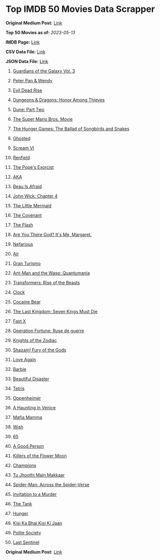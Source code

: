 # Top IMDB 50 Movies Data Scrapper

**Original Medium Post:** [Link](https://medium.com/@nishantsahoo/which-movie-should-i-watch-5c83a3c0f5b1) 

**Top 50 Movies as of:** _2023-05-13_

**IMDB Page:** [Link](http://www.imdb.com/search/title?release_date=2023,2023&title_type=feature)

**CSV Data File:** [Link](/Data/data.csv)

**JSON Data File:** [Link](/Data/data.json)

1. [Guardians of the Galaxy Vol. 3](https://www.imdb.com/title/tt6791350/?ref_=adv_li_tt)

2. [Peter Pan & Wendy](https://www.imdb.com/title/tt5635026/?ref_=adv_li_tt)

3. [Evil Dead Rise](https://www.imdb.com/title/tt13345606/?ref_=adv_li_tt)

4. [Dungeons & Dragons: Honor Among Thieves](https://www.imdb.com/title/tt2906216/?ref_=adv_li_tt)

5. [Dune: Part Two](https://www.imdb.com/title/tt15239678/?ref_=adv_li_tt)

6. [The Super Mario Bros. Movie](https://www.imdb.com/title/tt6718170/?ref_=adv_li_tt)

7. [The Hunger Games: The Ballad of Songbirds and Snakes](https://www.imdb.com/title/tt10545296/?ref_=adv_li_tt)

8. [Ghosted](https://www.imdb.com/title/tt15326988/?ref_=adv_li_tt)

9. [Scream VI](https://www.imdb.com/title/tt17663992/?ref_=adv_li_tt)

10. [Renfield](https://www.imdb.com/title/tt11358390/?ref_=adv_li_tt)

11. [The Pope's Exorcist](https://www.imdb.com/title/tt13375076/?ref_=adv_li_tt)

12. [AKA](https://www.imdb.com/title/tt27197387/?ref_=adv_li_tt)

13. [Beau Is Afraid](https://www.imdb.com/title/tt13521006/?ref_=adv_li_tt)

14. [John Wick: Chapter 4](https://www.imdb.com/title/tt10366206/?ref_=adv_li_tt)

15. [The Little Mermaid](https://www.imdb.com/title/tt5971474/?ref_=adv_li_tt)

16. [The Covenant](https://www.imdb.com/title/tt4873118/?ref_=adv_li_tt)

17. [The Flash](https://www.imdb.com/title/tt0439572/?ref_=adv_li_tt)

18. [Are You There God? It's Me, Margaret.](https://www.imdb.com/title/tt9185206/?ref_=adv_li_tt)

19. [Nefarious](https://www.imdb.com/title/tt14537248/?ref_=adv_li_tt)

20. [Air](https://www.imdb.com/title/tt16419074/?ref_=adv_li_tt)

21. [Gran Turismo](https://www.imdb.com/title/tt4495098/?ref_=adv_li_tt)

22. [Ant-Man and the Wasp: Quantumania](https://www.imdb.com/title/tt10954600/?ref_=adv_li_tt)

23. [Transformers: Rise of the Beasts](https://www.imdb.com/title/tt5090568/?ref_=adv_li_tt)

24. [Clock](https://www.imdb.com/title/tt17219484/?ref_=adv_li_tt)

25. [Cocaine Bear](https://www.imdb.com/title/tt14209916/?ref_=adv_li_tt)

26. [The Last Kingdom: Seven Kings Must Die](https://www.imdb.com/title/tt15767808/?ref_=adv_li_tt)

27. [Fast X](https://www.imdb.com/title/tt5433140/?ref_=adv_li_tt)

28. [Operation Fortune: Ruse de guerre](https://www.imdb.com/title/tt7985704/?ref_=adv_li_tt)

29. [Knights of the Zodiac](https://www.imdb.com/title/tt6528290/?ref_=adv_li_tt)

30. [Shazam! Fury of the Gods](https://www.imdb.com/title/tt10151854/?ref_=adv_li_tt)

31. [Love Again](https://www.imdb.com/title/tt10276482/?ref_=adv_li_tt)

32. [Barbie](https://www.imdb.com/title/tt1517268/?ref_=adv_li_tt)

33. [Beautiful Disaster](https://www.imdb.com/title/tt2316548/?ref_=adv_li_tt)

34. [Tetris](https://www.imdb.com/title/tt12758060/?ref_=adv_li_tt)

35. [Oppenheimer](https://www.imdb.com/title/tt15398776/?ref_=adv_li_tt)

36. [A Haunting in Venice](https://www.imdb.com/title/tt22687790/?ref_=adv_li_tt)

37. [Mafia Mamma](https://www.imdb.com/title/tt13923456/?ref_=adv_li_tt)

38. [Wish](https://www.imdb.com/title/tt11304740/?ref_=adv_li_tt)

39. [65](https://www.imdb.com/title/tt12261776/?ref_=adv_li_tt)

40. [A Good Person](https://www.imdb.com/title/tt14153080/?ref_=adv_li_tt)

41. [Killers of the Flower Moon](https://www.imdb.com/title/tt5537002/?ref_=adv_li_tt)

42. [Champions](https://www.imdb.com/title/tt15339570/?ref_=adv_li_tt)

43. [Tu Jhoothi Main Makkaar](https://www.imdb.com/title/tt8672856/?ref_=adv_li_tt)

44. [Spider-Man: Across the Spider-Verse](https://www.imdb.com/title/tt9362722/?ref_=adv_li_tt)

45. [Invitation to a Murder](https://www.imdb.com/title/tt11773810/?ref_=adv_li_tt)

46. [The Tank](https://www.imdb.com/title/tt14687418/?ref_=adv_li_tt)

47. [Hunger](https://www.imdb.com/title/tt22695402/?ref_=adv_li_tt)

48. [Kisi Ka Bhai Kisi Ki Jaan](https://www.imdb.com/title/tt3679040/?ref_=adv_li_tt)

49. [Polite Society](https://www.imdb.com/title/tt18257464/?ref_=adv_li_tt)

50. [Last Sentinel](https://www.imdb.com/title/tt5153956/?ref_=adv_li_tt)

**Original Medium Post:** [Link](https://medium.com/@nishantsahoo/which-movie-should-i-watch-5c83a3c0f5b1) 

